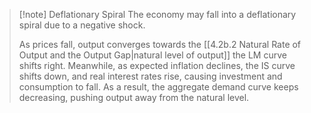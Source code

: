 >[!note] Deflationary Spiral
>The economy may fall into a deflationary spiral due to a negative shock. 
>
>As prices fall, output converges towards the [[4.2b.2 Natural Rate of Output and the Output Gap|natural level of output]] the LM curve shifts right. Meanwhile, as expected inflation declines, the IS curve shifts down, and real interest rates rise, causing investment and consumption to fall. As a result, the aggregate demand curve keeps decreasing, pushing output away from the natural level.

